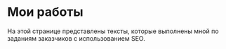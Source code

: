 # Мои работы
На этой странице представлены тексты, которые выполнены мной по заданиям заказчиков с использованием SEO. 
